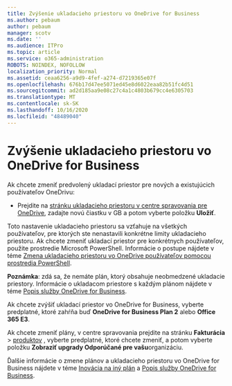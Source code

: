 ```yaml
---
title: Zvýšenie ukladacieho priestoru vo OneDrive for Business
ms.author: pebaum
author: pebaum
manager: scotv
ms.date: ''
ms.audience: ITPro
ms.topic: article
ms.service: o365-administration
ROBOTS: NOINDEX, NOFOLLOW
localization_priority: Normal
ms.assetid: ceaa6256-a9d9-4fef-a274-d7219365e07f
ms.openlocfilehash: 676b17d47ee5071ed45e8d6022eaa82b51fc4d51
ms.sourcegitcommit: ad2d185aa9e08c27c4a1c4803b679cc4e6305703
ms.translationtype: MT
ms.contentlocale: sk-SK
ms.lasthandoff: 10/16/2020
ms.locfileid: "48489040"
---
```

# <a name="how-to-increase-storage-in-onedrive-for-business"></a>Zvýšenie ukladacieho priestoru vo OneDrive for Business

Ak chcete zmeniť predvolený ukladací priestor pre nových a existujúcich používateľov OneDrivu:
  
- Prejdite na [stránku ukladacieho priestoru v centre spravovania pre OneDrive](https://admin.onedrive.com/?v=StorageSettings), zadajte novú čiastku v GB a potom vyberte položku **Uložiť**.

Toto nastavenie ukladacieho priestoru sa vzťahuje na všetkých používateľov, pre ktorých ste nenastavili konkrétne limity ukladacieho priestoru. Ak chcete zmeniť ukladací priestor pre konkrétnych používateľov, použite prostredie Microsoft PowerShell. Informácie o postupe nájdete v téme [Zmena ukladacieho priestoru vo OneDrive používateľov pomocou prostredia PowerShell](https://docs.microsoft.com/onedrive/change-user-storage).

**Poznámka**: zdá sa, že nemáte plán, ktorý obsahuje neobmedzené ukladacie priestory. Informácie o ukladacom priestore s každým plánom nájdete v téme [Popis služby OneDrive for Business](https://docs.microsoft.com/office365/servicedescriptions/onedrive-for-business-service-description).
  
Ak chcete zvýšiť ukladací priestor vo OneDrive for Business, vyberte predplatné, ktoré zahŕňa buď **OneDrive for Business Plan 2** alebo **Office 365 E3**.
  
Ak chcete zmeniť plány, v centre spravovania prejdite na stránku **Fakturácia** \> [produktov](https://go.microsoft.com/fwlink/p/?linkid=842054) , vyberte predplatné, ktoré chcete zmeniť, a potom vyberte položku **Zobraziť upgrady Odporúčané pre vašu**organizáciu.
  
Ďalšie informácie o zmene plánov a ukladacieho priestoru vo OneDrive for Business nájdete v téme [Inovácia na iný plán](https://docs.microsoft.com/microsoft-365/commerce/subscriptions/upgrade-to-different-plan) a [Popis služby OneDrive for Business](https://docs.microsoft.com/office365/servicedescriptions/onedrive-for-business-service-description).
